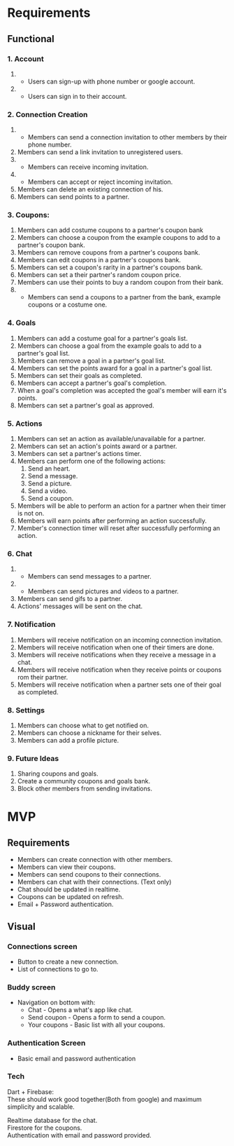 # Requirements

## Functional

### 1. Account

1.  - Users can sign-up with phone number or google account.
2.  - Users can sign in to their account.

### 2. Connection Creation

1.  - Members can send a connection invitation to other members by their phone number.
2.  Members can send a link invitation to unregistered users.
3.  - Members can receive incoming invitation.
4.  - Members can accept or reject incoming invitation.
5.  Members can delete an existing connection of his.
6.  Members can send points to a partner.

### 3. Coupons:

1. Members can add costume coupons to a partner's coupon bank
2. Members can choose a coupon from the example coupons to add to a partner's coupon bank.
3. Members can remove coupons from a partner's coupons bank.
4. Members can edit coupons in a partner's coupons bank.
5. Members can set a coupon's rarity in a partner's coupons bank.
6. Members can set a their partner's random coupon price.
7. Members can use their points to buy a random coupon from their bank.
8. - Members can send a coupons to a partner from the bank, example coupons or a costume one.

### 4. Goals

1. Members can add a costume goal for a partner's goals list.
2. Members can choose a goal from the example goals to add to a partner's goal list.
3. Members can remove a goal in a partner's goal list.
4. Members can set the points award for a goal in a partner's goal list.
5. Members can set their goals as completed.
6. Members can accept a partner's goal's completion.
7. When a goal's completion was accepted the goal's member will earn it's points.
8. Members can set a partner's goal as approved.

### 5. Actions

1. Members can set an action as available/unavailable for a partner.
2. Members can set an action's points award or a partner.
3. Members can set a partner's actions timer.
4. Members can perform one of the following actions:
   1. Send an heart.
   2. Send a message.
   3. Send a picture.
   4. Send a video.
   5. Send a coupon.
5. Members will be able to perform an action for a partner when their timer is not on.
6. Members will earn points after performing an action successfully.
7. Member's connection timer will reset after successfully performing an action.

### 6. Chat

1.  - Members can send messages to a partner.
2.  - Members can send pictures and videos to a partner.
3.  Members can send gifs to a partner.
4.  Actions' messages will be sent on the chat.

### 7. Notification

1. Members will receive notification on an incoming connection invitation.
2. Members will receive notification when one of their timers are done.
3. Members will receive notifications when they receive a message in a chat.
4. Members will receive notification when they receive points or coupons rom their partner.
5. Members will receive notification when a partner sets one of their goal as completed.

### 8. Settings

1. Members can choose what to get notified on.
2. Members can choose a nickname for their selves.
3. Members can add a profile picture.

### 9. Future Ideas

1. Sharing coupons and goals.
2. Create a community coupons and goals bank.
3. Block other members from sending invitations.

# MVP

## Requirements

- Members can create connection with other members.
- Members can view their coupons.
- Members can send coupons to their connections.
- Members can chat with their connections. (Text only)
- Chat should be updated in realtime.
- Coupons can be updated on refresh.
- Email + Password authentication.

## Visual

### Connections screen

- Button to create a new connection.
- List of connections to go to.

### Buddy screen

- Navigation on bottom with:
  - Chat - Opens a what's app like chat.
  - Send coupon - Opens a form to send a coupon.
  - Your coupons - Basic list with all your coupons.

### Authentication Screen

- Basic email and password authentication

### Tech

Dart + Firebase:  
These should work good together(Both from google) and maximum simplicity and scalable.

Realtime database for the chat.  
Firestore for the coupons.  
Authentication with email and password provided.
